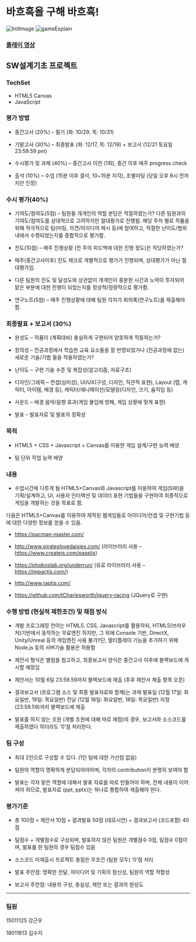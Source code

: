 # 바흐흑을 구해 바흐흑!

![InitImage](https://user-images.githubusercontent.com/52201658/70849359-90326f80-1ec0-11ea-81c1-c4767c1214f2.png)
![gameExplain](https://user-images.githubusercontent.com/52201658/70849365-9a546e00-1ec0-11ea-8670-2874e51e0142.png)

### [플레이 영상](https://youtu.be/DLqiB3tZmqE) 

## SW설계기초 프로젝트

### TechSet
- HTML5 Canvas
- JavaScript

### 평가 방법

- 중간고사 (20%) – 필기 (화: 10/29, 목: 10/31)

- 기말고사 (30%) – 최종발표 (화: 12/17, 목: 12/19) + 보고서 (12/21 토요일 23:59.59 pm)

- 수시평가 및 과제 (40%) – 중간고사 이전 (1회), 중간 이후 매주 progress check

- 출석 (10%) – 수업 (15분 이후 결석, 10~15분 지각), 조별미팅 (당일 오후 8시 전까지만 인정)

### 수시 평가(40%)

- 기여도/참여도(5점) – 팀원들 개개인의 역할 분담은 적절하였는가? 다른 팀원과의 기여도/참여도를 상대적으로 고려하지만 절대평가로 진행됨. 해당 주차 별로 작품을 위해  적극적으로 팀(미팅, 의견/아이디어 제시 등)에 참여하고, 적절한 난이도/범위내에서 수행되었는지를 종합적으로 평가함.

- 진도(10점) – 매주 진행상황 (전 주의 피드백에 대한 진행 정도)은 적당하였는가?

- 매주(중간고사이후) 진도 체크로 개별적으로 평가가 진행되며, 상대평가가 아닌 절대평가임.

- 다른 팀원의 진도 및 달성도와 상관없이 개개인이 충분한 시간과 노력이 투자되어 맡은 부분에 대한 진행이 되었는지를 정성적/정량적으로 평가함.

- 연구노트(5점) – 매주 진행상황에 대해 팀원 각자가 회의록(연구노트)를 제출해야 함.

### 최종발표 + 보고서 (30%)

- 완성도 – 작품이 (계획대비) 충실하게 구현되어 양호하게 작동하는가?

- 창의성 – 전공과정에서 학습한 교육 요소들을 잘 반영되었거나 (전공과정에 없는) 새로운 기술/기법 들을 적용하였는가?

- 난이도 – 구현 기술 수준 및 복잡성(알고리즘, 자료구조)

- 디자인/그래픽 – 컨셉(심미성), UI/UX(구성, 디자인, 직관적 표현), Layout (맵, 캐릭터, 아이템, 배경 등), 캐릭터/애니메이션/모델링(디자인, 크기, 움직임 등)  

- 사운드 – 배경 음악/음향 효과(게임 몰입에 방해, 게임 상황에 맞게 표현)

- 발표 – 발표자료 및 발표의 정확성


### 목적

- HTML5 + CSS + Javascript + Canvas를 이용한 게임 설계/구현 능력 배양

- 팀 단위 작업 능력 배양


### 내용
- 수업시간에 다루게 될 HTML5+Canvas와 Javascript를 이용하여 게임(SW)을 기획/설계하고, UI,  사용자 인터랙션 및 데이터 표현 기법들을 구현하여 최종적으로 게임을 개발하는 것을 목표로 함.

다음은 HTML5+Canvas를 이용하여 제작된 웹게임들로 아이디어/컨셉 및 구현기법 등에 대한 다양한 정보를 얻을 수 있음.

- https://pacman-master.com/

- http://www.pirateslovedaisies.com/  (라이브러리 사용 – https://www.createjs.com/easeljs) 

- https://phoboslab.org/underrun/  (유료 라이브러리 사용 – https://impactjs.com/) 

- http://www.raptjs.com/ 

- https://github.com/tCharlesworth/jquery-racing  (JQuery로 구현)


### 수행 방법 (현실적 제한조건) 및 채점 방식
- 개발 프로그래밍 언어는 HTML5, CSS, Javascript를 활용하되, HTML5(브라우저)기반에서 동작하는 무료엔진 하지만, 그 외에 Console 기반, DirectX, Unity/Unreal 등의 게임엔진 사용 불가!!단, 멀티플레이 기능을 추가하기 위해 Node.js 등의 서버기술 활용은 허용함

- 제안서 형식은 별첨을 참고하고, 최종보고서 양식은 중간고사 이후에 블랙보드에 게시할 예정임

- 제안서는 10월 6일 23:59.59까지 블랙보드에 제출 (추후 제안서 제출 항목 오픈)

- 결과보고서 (프로그램 소스 및 최종 발표자료와 함께)는 과제 발표일 (12월 17일: 화요일반, 19일: 목요일반) 전날 (12월 16일: 화요일반, 18일: 목요일반) 자정(23:59.59)까지 블랙보드에 제출

- 발표를 하지 않는 조원 (개별 조원에 대해 따로 채점)의 경우, 보고서와 소스코드를 제출하였다 하더라도 ‘0’점 처리한다. 


### 팀 구성
- 최대 2인으로 구성할 수 있다. (1인 팀에 대한 가산점 없음)

- 팀원의 역할이 명확하게 분담되어야하며, 각자의 contribution이 분명히 보여야 함

- 발표는 각자 맡은 역할에 대해서 발표 자료를 따로 만들어야 하며, 전체 내용이 이어져야 하므로, 발표자료 (ppt, pptx)는 하나로 통합하여 제출해야 한다. 


### 평가기준

- 총 100점 = 제안서 10점 + 결과발표 50점 (데모시연) + 결과보고서 (코드포함) 40점

- 팀점수 + 개별점수로 구성되며, 발표하지 않은 팀원은 개별점수 0점, 팀점수 0점이며, 발표를 한 팀원의 경우 팀점수 있음

- 소스코드 미제출시 프로젝트 총점은 무조건 (팀원 모두) ‘0’점 처리 

- 발표 주안점: 명확한 전달, 아이디어 및 기획의 참신성, 팀원의 역할 적합성

- 보고서 주안점: 내용의 구성, 충실성, 제안 또는 결과의 완성도


-----------------------------------------------------------------------------------------------------------------------------------

### 팀원

15011125 강근우

18011813 김수지


